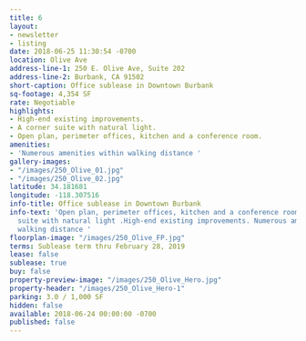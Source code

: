 ```yaml
---
title: 6
layout:
- newsletter
- listing
date: 2018-06-25 11:30:54 -0700
location: Olive Ave
address-line-1: 250 E. Olive Ave, Suite 202
address-line-2: Burbank, CA 91502
short-caption: Office sublease in Downtown Burbank
sq-footage: 4,354 SF
rate: Negotiable
highlights:
- High-end existing improvements.
- A corner suite with natural light.
- Open plan, perimeter offices, kitchen and a conference room.
amenities:
- 'Numerous amenities within walking distance '
gallery-images:
- "/images/250_Olive_01.jpg"
- "/images/250_Olive_02.jpg"
latitude: 34.181681
longitude: -118.307516
info-title: Office sublease in Downtown Burbank
info-text: 'Open plan, perimeter offices, kitchen and a conference room. A corner
  suite with natural light .High-end existing improvements. Numerous amenities within
  walking distance '
floorplan-image: "/images/250_Olive_FP.jpg"
terms: Sublease term thru February 28, 2019
lease: false
sublease: true
buy: false
property-preview-image: "/images/250_Olive_Hero.jpg"
property-header: "/images/250_Olive_Hero-1"
parking: 3.0 / 1,000 SF
hidden: false
available: 2018-06-24 00:00:00 -0700
published: false
---
```

